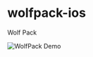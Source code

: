 wolfpack-ios
============

Wolf Pack


![WolfPack Demo](https://raw.githubusercontent.com/seanhess/wolfpack-ios/master/wolfpack.gif)
